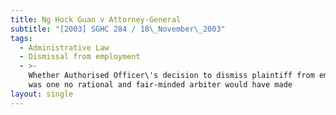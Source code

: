 ```yaml
---
title: Ng Hock Guan v Attorney-General
subtitle: "[2003] SGHC 284 / 18\_November\_2003"
tags:
  - Administrative Law
  - Dismissal from employment
  - >-
    Whether Authorised Officer\'s decision to dismiss plaintiff from employment
    was one no rational and fair-minded arbiter would have made
layout: single
---
```



